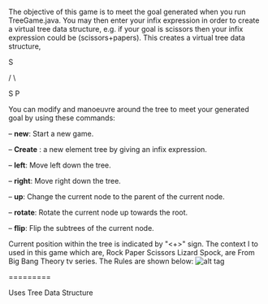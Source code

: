 The objective of this game is to meet the goal generated when you run TreeGame.java.
You may then enter your infix expression in order to create a virtual tree data structure, e.g.
if your goal is scissors then your infix expression could be (scissors+papers). This creates a virtual tree data structure,
 
 S
 
   / \

S  P

You can modify and manoeuvre around the tree to meet your generated goal by using these commands:

– **new**: Start a new game.

– **Create** : a new element tree by giving an infix expression.

– **left**: Move left down the tree.

– **right**: Move right down the tree.

– **up**: Change the current node to the parent of the current node.

– **rotate**: Rotate the current node up towards the root.

– **flip**: Flip the subtrees of the current node.

Current position within the tree is indicated by "<+>" sign.
The context I to used in this game which are, Rock Paper Scissors Lizard Spock, are From Big Bang Theory tv series. The Rules are shown below:
![alt tag](http://www.genevacsd.org/webpages/bsenack/imageGallery/rpsls.jpg)

=========

Uses Tree Data Structure
